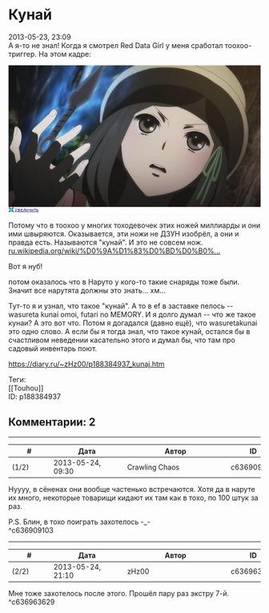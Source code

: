 Кунай
=====

  
2013-05-23, 23:09  
 А я-то не знал! Когда я смотрел Red Data Girl у меня сработал тоохоо-триггер. На этом кадре:   
   
   [![](pics/e4c6646a201ft.jpg)](http://radikal.ru/F/s018.radikal.ru/i521/1305/d3/e4c6646a201f.png)     
   
 Потому что в тоохоо у многих тоходевочек этих ножей миллиарды и они ими швыряются. Оказывается, эти ножи не ДЗУН изобрёл, а они и правда есть. Называются "кунай". И это не совсем нож.   
  [ru.wikipedia.org/wiki/%D0%9A%D1%83%D0%BD%D0%B0%...](https://ru.wikipedia.org/wiki/%D0%9A%D1%83%D0%BD%D0%B0%D0%B9)    
   
 Вот я нуб!   
   
  потом оказалось что в Наруто у кого-то такие снаряды тоже были. Значит все нарутята должны это знать... хм...    
   
 Тут-то я и узнал, что такое "кунай". А то в ef в заставке пелось -- wasureta kunai omoi, futari no MEMORY. И я долго думал -- что же такое кунаи? А это вот что. Потом я догадался (давно ещё), что wasuretakunai это одно слово. А если бы я тогда знал, что такое кунай, остался бы в счастливом неведении касательно этого и думал бы, что там про садовый инвентарь поют.   
  
<https://diary.ru/~zHz00/p188384937_kunaj.htm>  
  
Теги:  
[[Touhou]]  
ID: p188384937  


Комментарии: 2
--------------

  


---



|         #         |              Дата              |                     Автор                     |           ID           |
| --- | --- | --- | --- |
| (1/2) | 2013-05-24, 09:30 | Crawling Chaos | c636909103 |

  
 Нуууу, в сёненах они вообще частенько встречаются. Хотя да в наруте их много, некоторые товарищи кидают их там как в тохо, по 100 штук за раз.   
   
 P.S. Блин, в тохо поиграть захотелось -\_-   
 ^c636909103

---



|         #         |              Дата              |                     Автор                     |           ID           |
| --- | --- | --- | --- |
| (2/2) | 2013-05-24, 21:10 | zHz00 | c636963629 |

  
 Мне тоже захотелось после этого. Прошёл пару раз экстру 7-й.   
 ^c636963629